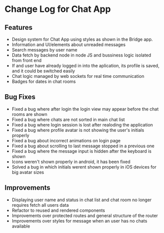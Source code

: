 # Change Log for Chat App

## Features
- Design system for Chat App using styles as shown in the Bridge app.
- Information and UI/elements about unreaded messages
- Search messages by user name
- Data fetch by backend node in node JS and bussiness logic isolated from front end 
- If and user have already logged in into the aplication, its profile is saved, and it could be switched easily
- Chat logic managed by web sockets for real time communication
- Badges for dates in chat rooms

## Bug Fixes
- Fixed a bug where after login the login view may appear before the chat rooms are shown
- Fixed a bug where chats are not sorted in main chat list
- Fixed a bug where login session is lost after realoding the application
- Fixed a bug where profile avatar is not showing the user's initials properly
- Fixed a bug about incorrect animations on login page
- Fixed a bug about scrolling to last message stopped in a previous one
- Fixed a bug where the message input is hidden after the keyboard is shown
- Icons weren't shown properly in android, it has been fixed
- Solved a bug in which initials werent shown properly in iOS devices for big avatar sizes

## Improvements
- Displaying user name and status in chat list and chat room no longer requires fetch all users data
- Refactor to reused and rendered components
- Improvements over protected routes and general structure of the router 
- Improvements over styles for message when an user has no chats available
